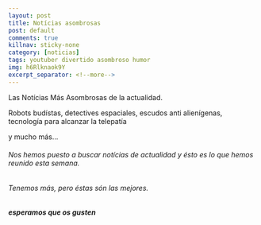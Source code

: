 ```yaml
---
layout: post
title: Notícias asombrosas
post: default
comments: true
killnav: sticky-none
category: [noticias]
tags: youtuber divertido asombroso humor
img: h6Rlknaok9Y
excerpt_separator: <!--more-->
---
```


Las Notícias Más Asombrosas de la actualidad.

Robots budístas, detectives espaciales, escudos anti alienígenas, tecnología para alcanzar la telepatía

y mucho más...


<!--more-->


###### Nos hemos puesto a buscar notícias de actualidad y ésto es lo que hemos reunido esta semana.

###### Tenemos más, pero éstas són las mejores.

##### esperamos que os gusten